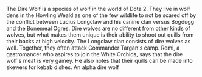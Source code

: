 The Dire Wolf is a species of wolf in the world of Dota 2.
They live in wolf dens in the Howling Weald as one of the few wildlife to not be scared off by the conflict between Lucius Longclaw and his canine clan versus Bogdugg and the Bonemeal Ogres.
Dire wolves are no different from other kinds of wolves, but what makes them unique is their ability to shoot out quills from their backs at high velocity.
The Longclaw clan consists of dire wolves as well. Together, they often attack Commander Targan's camp.
Remi, a gastromancer who aspires to join the White Orchids, says that the dire wolf's meat is very gamey. He also notes that their quills can be made into skewers for kebab dishes.
An alpha dire wolf
